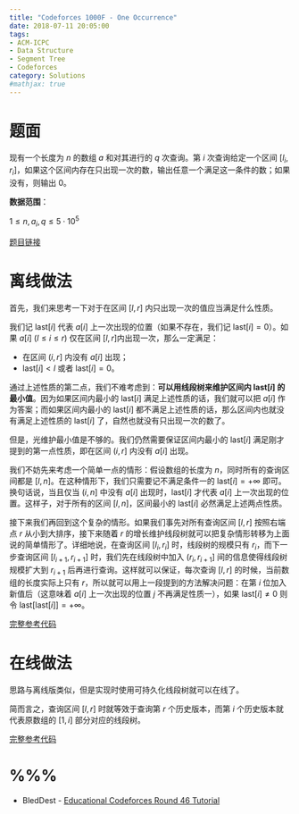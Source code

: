 ```yaml
---
title: "Codeforces 1000F - One Occurrence"
date: 2018-07-11 20:05:00
tags: 
- ACM-ICPC
- Data Structure
- Segment Tree
- Codeforces
category: Solutions
#mathjax: true
---
```


# 题面

现有一个长度为 $n$ 的数组 $a$ 和对其进行的 $q$ 次查询。第 $i$ 次查询给定一个区间 $[l_i, r_i]$，如果这个区间内存在只出现一次的数，输出任意一个满足这一条件的数；如果没有，则输出 $0$。

**数据范围**：

$1 \le n, a_i, q \le 5 \cdot 10^5$

[题目链接](http://codeforces.com/problemset/problem/1000/F)



# 离线做法

首先，我们来思考一下对于在区间 $[l, r]$ 内只出现一次的值应当满足什么性质。

我们记 $\text{last}[i]$ 代表 $a[i]$ 上一次出现的位置（如果不存在，我们记 $\text{last}[i] = 0$）。如果 $a[i] \ (l \le i \le r)$ 仅在区间 $[l, r]$内出现一次，那么一定满足：

- 在区间 $(i, r]$ 内没有 $a[i]$ 出现；
- $\text{last}[i] < l$ 或者 $\text{last}[i] = 0$。

通过上述性质的第二点，我们不难考虑到：**可以用线段树来维护区间内 $\text{last}[i]$ 的最小值**。因为如果区间内最小的 $\text{last}[i]$ 满足上述性质的话，我们就可以把 $a[i]$ 作为答案；而如果区间内最小的 $\text{last}[i]$ 都不满足上述性质的话，那么区间内也就没有满足上述性质的 $\text{last}[i]$ 了，自然也就没有只出现一次的数了。

但是，光维护最小值是不够的。我们仍然需要保证区间内最小的 $\text{last}[i]$ 满足刚才提到的第一点性质，即在区间 $(i, r]$ 内没有 $a[i]$ 出现。

我们不妨先来考虑一个简单一点的情形：假设数组的长度为 $n$，同时所有的查询区间都是 $[l, n]$。在这种情形下，我们只需要记不满足条件一的 $\text{last}[i] = +\infty$ 即可。换句话说，当且仅当 $(i, n]$ 中没有 $a[i]$ 出现时，$\text{last}[i]$ 才代表 $a[i]$ 上一次出现的位置。这样子，对于所有的区间 $[l, n]$，区间最小的 $\text{last}[i]$ 必然满足上述两点性质。

接下来我们再回到这个复杂的情形。如果我们事先对所有查询区间 $[l, r]$ 按照右端点 $r$ 从小到大排序，接下来随着 $r$ 的增长维护线段树就可以把复杂情形转移为上面说的简单情形了。详细地说，在查询区间 $[l_i, r_i]$ 时，线段树的规模只有 $r_i$，而下一步查询区间 $[l _{i + 1}, r_{i + 1}]$ 时，我们先在线段树中加入 $(r_i, r_{i + 1}]$ 间的信息使得线段树规模扩大到 $r_{i + 1}$ 后再进行查询。这样就可以保证，每次查询 $[l, r]$ 的时候，当前数组的长度实际上只有 $r$，所以就可以用上一段提到的方法解决问题：在第 $i$ 位加入新值后（这意味着 $a[i]$ 上一次出现的位置 $j$ 不再满足性质一），如果 $\text{last}[i] \neq 0$ 则令 $\text{last}[\text{last}[i]] = +\infty$。

[完整参考代码](https://github.com/codgician/ACM-ICPC/blob/master/Codeforces/1000F/segment_tree.cpp)

# 在线做法

思路与离线版类似，但是实现时使用可持久化线段树就可以在线了。

简而言之，查询区间 $[l, r]$ 时就等效于查询第 $r$ 个历史版本，而第 $i$ 个历史版本就代表原数组的 $[1, i]$ 部分对应的线段树。

[完整参考代码](https://github.com/codgician/ACM-ICPC/blob/master/Codeforces/1000F/persistent_segment_tree.cpp)

# %%%

- BledDest - [Educational Codeforces Round 46 Tutorial](http://codeforces.com/blog/entry/60288)

  